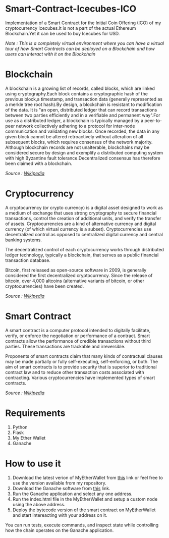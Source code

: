 # Smart-Contract-Icecubes-ICO
Implementation of a Smart Contract for the Initial Coin Offering (ICO) of my cryptocurrency Icecubes.It is not a part of the actual Ethereum Blockchain.Yet it can be used to buy Icecubes for USD.

*Note : This is a completely virtual environment where you can have a virtual tour of how Smart Contracts can be deployed on a Blockchain and how users can interact with it on the Blockchain*

# Blockchain

A blockchain is a growing list of records, called blocks, which are linked using cryptography.Each block contains a cryptographic hash of the previous block,a timestamp, and transaction data (generally represented as a merkle tree root hash).By design, a blockchain is resistant to modification of the data. It is "an open, distributed ledger that can record transactions between two parties efficiently and in a verifiable and permanent way".For use as a distributed ledger, a blockchain is typically managed by a peer-to-peer network collectively adhering to a protocol for inter-node communication and validating new blocks. Once recorded, the data in any given block cannot be altered retroactively without alteration of all subsequent blocks, which requires consensus of the network majority. Although blockchain records are not unalterable, blockchains may be considered secure by design and exemplify a distributed computing system with high Byzantine fault tolerance.Decentralized consensus has therefore been claimed with a blockchain.

*Source : [Wikipedia](https://en.wikipedia.org/wiki/Blockchain)*

# Cryptocurrency

A cryptocurrency (or crypto currency) is a digital asset designed to work as a medium of exchange that uses strong cryptography to secure 
financial transactions, control the creation of additional units, and verify the transfer of assets. Cryptocurrencies are a kind of 
alternative currency and digital currency (of which virtual currency is a subset). 
Cryptocurrencies use decentralized control as opposed to centralized digital currency and central banking systems.

The decentralized control of each cryptocurrency works through distributed ledger technology, typically a blockchain, that serves 
as a public financial transaction database.

Bitcoin, first released as open-source software in 2009, is generally considered the first decentralized cryptocurrency. Since the release 
of bitcoin, over 4,000 altcoins (alternative variants of bitcoin, or other cryptocurrencies) have been created.

*Source : [Wikipedia](https://en.wikipedia.org/wiki/Cryptocurrency)*

# Smart Contract

A smart contract is a computer protocol intended to digitally facilitate, verify, or enforce the negotiation or performance of a contract. 
Smart contracts allow the performance of credible transactions without third parties. 
These transactions are trackable and irreversible.

Proponents of smart contracts claim that many kinds of contractual clauses may be made partially or fully self-executing, self-enforcing, 
or both. The aim of smart contracts is to provide security that is superior to traditional contract law and to reduce other transaction 
costs associated with contracting. Various cryptocurrencies have implemented types of smart contracts.

*Source : [Wikipedia](https://en.wikipedia.org/wiki/Smart_contract)*

# Requirements
1. Python
2. Flask
3. My Ether Wallet
4. Ganache

# How to use it

1. Download the latest verion of MyEtherWallet from [this](https://github.com/kvhnuke/etherwallet/releases/tag/v3.25.0) link or feel free to use the version available from my repository.
2. Download the Ganache software from [this](https://truffleframework.com/ganache) link.
3. Run the Ganache application and select any one address.
4. Run the index.html file in the MyEtherWallet and setup a custom node using the above address.
5. Deploy the bytecode version of the smart contract on MyEtherWallet and start intereacting with your address on it.

You can run tests, execute commands, and inspect state while controlling how the chain operates on the Ganache application.
